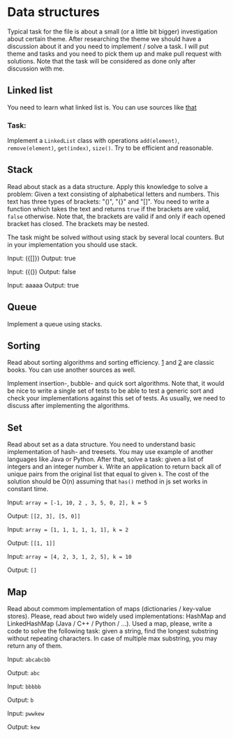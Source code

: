 # Data structures
Typical task for the file is about a small (or a little bit bigger) investigation about certain theme. After researching the theme
we should have a discussion about it and you need to implement / solve a task. I will put theme and tasks and you need to pick them 
up and make pull request with solutions. Note that the task will be considered as done only after discussion with me.
## Linked list
You need to learn what linked list is. You can use sources like [that](https://humanwhocodes.com/blog/2019/01/computer-science-in-javascript-linked-list/)
### Task:
Implement a `LinkedList` class with operations `add(element)`, `remove(element)`, `get(index)`, `size()`. Try to be efficient and reasonable.
## Stack
Read about stack as a data structure. Apply this knowledge to solve a problem:
Given a text consisting of alphabetical letters and numbers. This text has three types of brackets: "()", "{}" and "[]". You need to write a function which takes the text and returns `true` if the brackets are valid, `false` otherwise. Note that, the brackets are valid if and only if each opened bracket has closed. The brackets may be nested.

The task might be solved without using stack by several local counters. But in your implementation you should use stack.

Input: ({[]})
Output: true

Input: ({(})
Output: false

Input: aaaaa
Output: true

## Queue
Implement a queue using stacks.

## Sorting
Read about sorting algorithms and sorting efficiency. [1](https://www.amazon.com/Data-Structures-Algorithms-Alfred-Aho/dp/0201000237) and [2](https://www.amazon.com/Algorithms-4th-Robert-Sedgewick/dp/032157351X) are classic books. You can use another sources as well.

Implement insertion-, bubble- and quick sort algorithms. Note that, it would be nice to write a single set of tests to be able to test a generic sort and check your implementations against this set of tests. As usually, we need to discuss after implementing the algorithms. 

## Set
Read about set as a data structure. You need to understand basic implementation of hash- and treesets. You may use example of another languages like Java or Python. After that, solve a task: given a list of integers and an integer number `k`. Write an application to return back all of unique pairs from the original list that equal to given `k`. The cost of the solution should be O(n) assuming that `has()` method in js set works in constant time.

Input: `array = [-1, 10, 2 , 3, 5, 0, 2], k = 5`

Output: `[[2, 3], [5, 0]]`


Input: `array = [1, 1, 1, 1, 1, 1], k = 2`

Output: `[[1, 1]]`

Input: `array = [4, 2, 3, 1, 2, 5], k = 10`

Output: `[]`

## Map
Read about commom implementation of maps (dictionaries / key-value stores). Please, read about two widely used implementations: HashMap and LinkedHashMap (Java / C++ / Python / ...). Used a map, please, write a code to solve the following task: given a string, find the longest substring without repeating characters. In case of multiple max substring, you may return any of them.

Input: `abcabcbb`

Output: `abc`

Input: `bbbbb`

Output: `b`

Input: `pwwkew`

Output: `kew`

